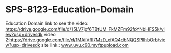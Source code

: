 # SPS-8123-Education-Domain
Education Domain
link to see the video: https://drive.google.com/file/d/15LV7jof6TBtUM_FkMZFm92fpYNbHFS5k/view?usp=drivesdk
video 2:https://drive.google.com/file/d/1MAiiVfIl7MzD_xfAQ4dbNQQSPllhbOrb/view?usp=drivesdk
site link::  www.uvu.c90.myftpupload.com
